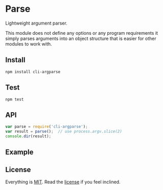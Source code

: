 # Parse

Lightweight argument parser.

This module does not define any options or any program requirements it simply parses arguments into an object structure that is easier for other modules to work with.

## Install

```
npm install cli-argparse
```

## Test

```
npm test
```

## API

```javascript
var parse = require('cli-argparse');
var result = parse();  // use process.argv.slice(2)
console.dir(result);
```

## Example

## License

Everything is [MIT](http://en.wikipedia.org/wiki/MIT_License). Read the [license](/LICENSE) if you feel inclined.
